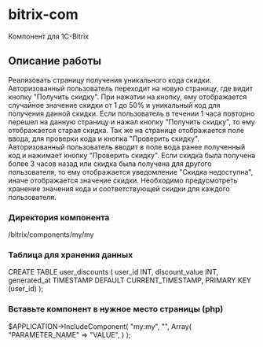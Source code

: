 # bitrix-com
Компонент для 1C-Bitrix
## Описание работы
Реализовать страницу получения уникального кода скидки. Авторизованный пользователь переходит на новую страницу, где видит кнопку "Получить скидку". При нажатии на кнопку, ему отображается случайное значение скидки от 1 до 50% и уникальный код для получения данной скидки. 
Если пользователь в течении 1 часа повторно перешел на данную страницу и нажал кнопку "Получить скидку", то ему отображается старая скидка. Так же на странице отображается поле ввода, для проверки кода и кнопка "Проверить скидку". Авторизованный пользователь вводит в поле вода ранее полученный код и нажимает кнопку "Проверить скидку". 
Если скидка была получена более 3 часов назад или скидка была получена для другого пользователя, то ему отображается уведомление "Скидка недоступна", иначе отображается значение скидки. Необходимо предусмотреть хранение значения кода и соответствующей скидки для каждого пользователя.
### Директория компонента
/bitrix/components/my/my
### Таблица для хранения данных
CREATE TABLE user_discounts (
    user_id INT,
    discount_value INT,
    generated_at TIMESTAMP DEFAULT CURRENT_TIMESTAMP,
    PRIMARY KEY (user_id)
);
### Вставьте компонент в нужное место страницы (php)
$APPLICATION->IncludeComponent(
    "my:my", 
    "", 
    Array(
        "PARAMETER_NAME" => "VALUE",
    )
);